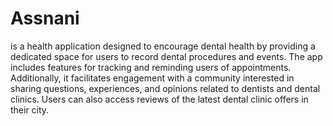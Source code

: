 #  Assnani

is a health application designed to encourage dental health by providing a dedicated space for users to record dental procedures and events. The app includes features for tracking and reminding users of appointments. Additionally, it facilitates engagement with a community interested in sharing questions, experiences, and opinions related to dentists and dental clinics. Users can also access reviews of the latest dental clinic offers in their city.

